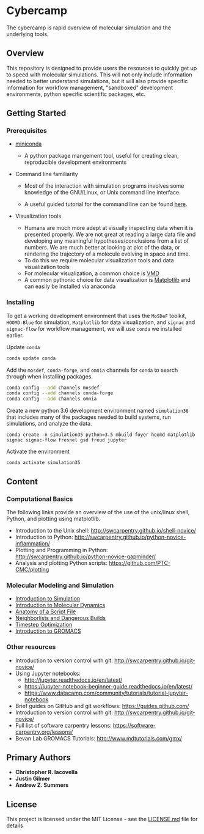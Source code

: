 # Cybercamp
The cybercamp is rapid overview of molecular simulation and the underlying tools.

## Overview
This repository is designed to provide users the resources to quickly
get up to speed with molecular simulations. This will not only include
information needed to better understand simulations, but it will also
provide specific information for workflow management, "sandboxed" development
environments, python specific scientific packages, etc.  

## Getting Started

### Prerequisites
* [miniconda](https://docs.conda.io/projects/conda/en/latest/user-guide/install/)

	* A python package mangement tool, useful for creating clean, reproducible
development environments

* Command line familiarity

	* Most of the interaction with simulation programs involves some knowledge of
the GNU/Linux, or Unix command line interface.

	* A useful guided tutorial for the command line can be found
[here](https://swcarpentry.github.io/shell-novice/).

* Visualization tools
	*	 Humans are much more adept at visually inspecting data when it
is presented properly. We are not great at reading a large data file 
and developing any meaningful hypotheses/conclusions from a list of 
numbers. We are much better at looking at plot of the data, or 
rendering the trajectory of a molecule evolving in space and time.
	*	 To do this we require molecular visualization tools and data
visualization tools
    * For molecular visualization, a common choice is 
[VMD](http://www.ks.uiuc.edu/Development/Download/download.cgi?PackageName=VMD)
    * A common pythonic choice for data visualization is 
[Matplotlib](https://matplotlib.org/) and can easily be installed via anaconda


### Installing
To get a working development environment that uses the `MoSDeF` 
toolkit, `HOOMD-Blue` for simulation, `Matplotlib` for data 
visualization, and `signac` and `signac-flow` for workflow
management, we will use `conda` we installed earlier.

Update `conda`

```bash
conda update conda
```

Add the `mosdef`, `conda-forge`, and `omnia` channels
for `conda` to search through when installing packages.

```bash
conda config --add channels mosdef
conda config --add channels conda-forge
conda config --add channels omnia
```

Create a new python 3.6 development environment named `simulation36` 
that includes many of
the packages needed to build systems, run simulations, and
analyze the data.

```
conda create -n simulation35 python=3.5 mbuild foyer hoomd matplotlib signac signac-flow fresnel gsd freud jupyter
```

Activate the environment

```
conda activate simulation35
```
## Content

### Computational Basics
The following links provide an overview of the use of the unix/linux shell, Python, and plotting using matplotlib. 
* Introduction to the Unix shell: http://swcarpentry.github.io/shell-novice/
* Introduction to Python:  http://swcarpentry.github.io/python-novice-inflammation/
* Plotting and Programming in Python: http://swcarpentry.github.io/python-novice-gapminder/
* Analysis and plotting Python scripts: https://github.com/PTC-CMC/plotting

### Molecular Modeling and Simulation
* [Introduction to Simulation](intro_to_sim.ipynb)
* [Introduction to Molecular Dynamics](Introduction%20to%20Molecular%20Dynamics.ipynb)
* [Anatomy of a Script File](Anatomy%20of%20a%20Script%20File.ipynb)
* [Neighborlists and Dangerous Builds](Neighborlists%20and%20Dangerous%20Builds.ipynb)
* [Timestep Optimization](Timestep%20Optimization.ipynb)
* [Introduction to GROMACS](simulation/gromacs/Introduction%20to%20GROMACS.ipynb)

### Other resources
* Introduction to version control with git: http://swcarpentry.github.io/git-novice/
* Using Jupyter notebooks:
  * http://jupyter.readthedocs.io/en/latest/
  * https://jupyter-notebook-beginner-guide.readthedocs.io/en/latest/
  * https://www.datacamp.com/community/tutorials/tutorial-jupyter-notebook
* Brief guides on GitHub and git workflows: https://guides.github.com/
* Introduction to version control with git: http://swcarpentry.github.io/git-novice/
* Full list of software carpentry lessons: https://software-carpentry.org/lessons/
* Bevan Lab GROMACS Tutorials: http://www.mdtutorials.com/gmx/


## Primary Authors

* **Christopher R. Iacovella**      
* **Justin Gilmer** 
* **Andrew Z. Summers**

## License

This project is licensed under the MIT License - see the [LICENSE.md](LICENSE.md) file for details

